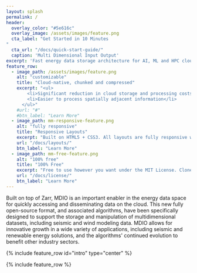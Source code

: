 ```yaml
---
layout: splash
permalink: /
header:
  overlay_color: "#5e616c"
  overlay_image: /assets/images/feature.png
  cta_label: "Get Started in 10 Minutes 
"
  cta_url: "/docs/quick-start-guide/"
  caption: 'Multi Dimensional Input Output'
excerpt: 'Fast energy data storage architecture for AI, ML and HPC cloud native workflows'
feature_row:
  - image_path: /assets/images/feature.png
    alt: "customizable"
    title: "Cloud-native, chunked and compressed"
    excerpt: "<ul>
        <li>Significant reduction in cloud storage and processing costs</li>
        <li>Easier to process spatially adjacent information</li>
      </ul>"
    #url: "#"
    #btn_label: "Learn More"
  - image_path: mm-responsive-feature.png
    alt: "fully responsive"
    title: "Responsive Layouts"
    excerpt: "Built on HTML5 + CSS3. All layouts are fully responsive with helpers to augment your content."
    url: "/docs/layouts/"
    btn_label: "Learn More"
  - image_path: mm-free-feature.png
    alt: "100% free"
    title: "100% Free"
    excerpt: "Free to use however you want under the MIT License. Clone it, fork it, customize it, whatever!"
    url: "/docs/license/"
    btn_label: "Learn More"
---
```


Built on top of Zarr, MDIO is an important enabler in the energy data space for quickly accessing and disseminating data on the cloud. This new fully open-source format, and associated algorithms, have been specifically designed to support the storage and manipulation of multidimensional datasets, including seismic and wind modeling data. MDIO allows for innovative growth in a wide variety of applications, including seismic and renewable energy solutions, and the algorithms' continued evolution to benefit other industry sectors.


{% include feature_row id="intro" type="center" %}

{% include feature_row %}
